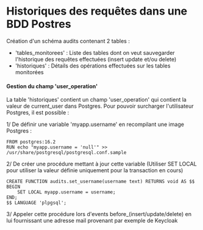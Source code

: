 # Historiques des requêtes dans une BDD Postres

Création d'un schéma audits contenant 2 tables :
- 'tables_monitorees' : Liste des tables dont on veut sauvegarder l'historique des requêtes effectuées (insert update et/ou delete)
- 'historiques' : Détails des opérations effectuées sur les tables monitorées  

#### Gestion du champ 'user_operation'
La table 'historiques' contient un champ 'user_operation' qui contient la valeur de current_user dans Postgres.
Pour pouvoir surcharger l'utilisateur Postgres, il est possible :

1/ De définir une variable 'myapp.username' en recompilant une image Postgres :
```
FROM postgres:16.2
RUN echo "myapp.username = 'null'" >> /usr/share/postgresql/postgresql.conf.sample
```
2/ De créer une procédure mettant à jour cette variable (Utiliser SET LOCAL pour utiliser la valeur définie uniquement pour la transaction en cours)
```
CREATE FUNCTION audits.set_username(username text) RETURNS void AS $$
BEGIN
	SET LOCAL myapp.username = username;
END;
$$ LANGUAGE 'plpgsql';
```
3/ Appeler cette procédure lors d'events before_(insert/update/delete) en lui fournissant une adresse mail provenant par exemple de Keycloak 
